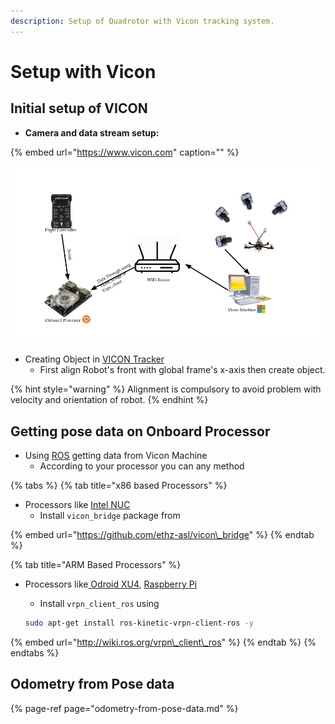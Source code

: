 ```yaml
---
description: Setup of Quadrotor with Vicon tracking system.
---
```


# Setup with Vicon

## Initial setup of VICON

* **Camera and data stream setup:**

{% embed url="https://www.vicon.com" caption="" %}

![Setup For Vicon and Robot](../../.gitbook/assets/vicon_setup.png)

* Creating Object in [VICON Tracker](https://www.vicon.com/products/software/tracker)
  * First align Robot's front with global frame's x-axis then create object.

{% hint style="warning" %}
Alignment is compulsory to avoid problem with velocity and orientation of robot.
{% endhint %}

## Getting pose data on Onboard Processor

* Using [ROS](http://wiki.ros.org/kinetic/Installation/Ubuntu) getting data from Vicon Machine
  * According to your processor you can any method

{% tabs %}
{% tab title="x86 based Processors" %}
* Processors like [Intel NUC ](https://www.intel.in/content/www/in/en/products/boards-kits/nuc.html)
  * Install `vicon_bridge` package from

{% embed url="https://github.com/ethz-asl/vicon\_bridge" %}
{% endtab %}

{% tab title="ARM Based Processors" %}
* Processors like[ Odroid XU4](https://wiki.odroid.com/odroid-xu4/odroid-xu4), [Raspberry Pi](https://www.raspberrypi.org/)

  * Install `vrpn_client_ros` using

  ```bash
  sudo apt-get install ros-kinetic-vrpn-client-ros -y
  ```

{% embed url="http://wiki.ros.org/vrpn\_client\_ros" %}
{% endtab %}
{% endtabs %}

## Odometry from Pose data

{% page-ref page="odometry-from-pose-data.md" %}



